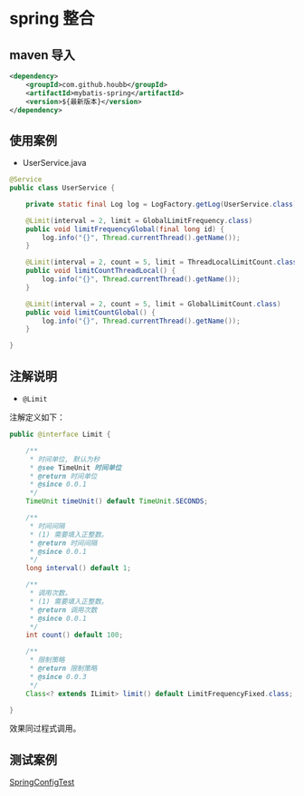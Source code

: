 # spring 整合

## maven 导入

```xml
<dependency>
    <groupId>com.github.houbb</groupId>
    <artifactId>mybatis-spring</artifactId>
    <version>${最新版本}</version>
</dependency>
```

## 使用案例

- UserService.java

```java
@Service
public class UserService {

    private static final Log log = LogFactory.getLog(UserService.class);

    @Limit(interval = 2, limit = GlobalLimitFrequency.class)
    public void limitFrequencyGlobal(final long id) {
        log.info("{}", Thread.currentThread().getName());
    }

    @Limit(interval = 2, count = 5, limit = ThreadLocalLimitCount.class)
    public void limitCountThreadLocal() {
        log.info("{}", Thread.currentThread().getName());
    }

    @Limit(interval = 2, count = 5, limit = GlobalLimitCount.class)
    public void limitCountGlobal() {
        log.info("{}", Thread.currentThread().getName());
    }

}
```

## 注解说明 

- `@Limit`

注解定义如下：

```java
public @interface Limit {

    /**
     * 时间单位, 默认为秒
     * @see TimeUnit 时间单位
     * @return 时间单位
     * @since 0.0.1
     */
    TimeUnit timeUnit() default TimeUnit.SECONDS;

    /**
     * 时间间隔
     * (1) 需要填入正整数。
     * @return 时间间隔
     * @since 0.0.1
     */
    long interval() default 1;

    /**
     * 调用次数。
     * (1) 需要填入正整数。
     * @return 调用次数
     * @since 0.0.1
     */
    int count() default 100;

    /**
     * 限制策略
     * @return 限制策略
     * @since 0.0.3
     */
    Class<? extends ILimit> limit() default LimitFrequencyFixed.class;

}
```

效果同过程式调用。

## 测试案例

[SpringConfigTest](https://github.com/houbb/mybatis/blob/master/mybatis-test/src/test/java/com/github/houbb/rate/limit/test/spring/SpringConfigTest.java)